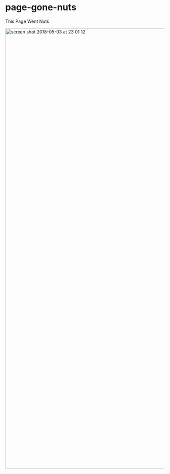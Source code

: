 # page-gone-nuts
This Page Went Nuts

<img width="1390" alt="screen shot 2018-05-03 at 23 01 12" src="https://user-images.githubusercontent.com/35608280/39602605-efe57c40-4f25-11e8-93e7-3a1096558772.png">
